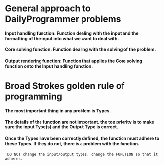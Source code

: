 # General approach to DailyProgrammer problems

#### Input handling function: Function dealing with the input and the formatting of the input into what we want to deal with.

#### Core solving function: Function dealing with the solving of the problem.

#### Output rendering function: Function that applies the Core solving function onto the Input handling function.

# Broad Strokes golden rule of programming

#### The most important thing in any problem is Types.

#### The details of the function are not important, the top priority is to make sure the input Type(s) and the Output Type is correct.

#### Once the Types have been correctly defined, the function must adhere to these Types. If they do not, there is a problem with the function. 
     DO NOT change the input/output types, change the FUNCTION so that it adheres.